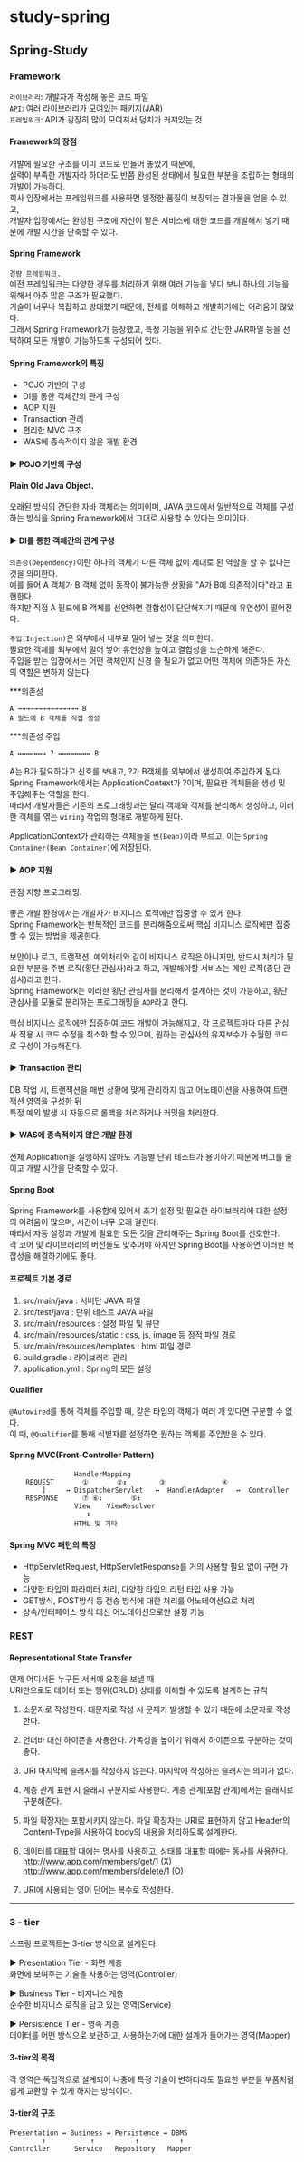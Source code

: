 # study-spring

## Spring-Study

### Framework

`라이브러리`: 개발자가 작성해 놓은 코드 파일<br>
`API`: 여러 라이브러리가 모여있는 패키지(JAR)<br>
`프레임워크`: API가 굉장히 많이 모여져서 덩치가 커져있는 것

#### Framework의 장점

개발에 필요한 구조를 이미 코드로 만들어 놓았기 때문에,<br>
실력이 부족한 개발자라 하더라도
반쯤 완성된 상태에서 필요한 부분을 조립하는 형태의 개발이 가능하다.<br>
회사 입장에서는 프레임워크를 사용하면 일정한 품질이 보장되는 결과물을 얻을 수 있고,<br>
개발자 입장에서는 완성된 구조에 자신이 맡은 서비스에 대한 코드를 개발해서 넣기 때문에 개발 시간을 단축할 수 있다.

#### Spring Framework

`경량 프레임워크.`<br>
예전 프레임워크는 다양한 경우를 처리하기 위해 여러 기능을 넣다 보니
하나의 기능을 위해서 아주 많은 구조가 필요했다.<br>
기술이 너무나 복잡하고 방대했기 때문에,
전체를 이해하고 개발하기에는 어려움이 많았다.<br>
그래서 Spring Framework가 등장했고, 특정 기능을 위주로 간단한 JAR파일 등을 선택하여
모든 개발이 가능하도록 구성되어 있다.

#### Spring Framework의 특징

-   POJO 기반의 구성
-   DI를 통한 객체간의 관계 구성
-   AOP 지원
-   Transaction 관리
-   편리한 MVC 구조
-   WAS에 종속적이지 않은 개발 환경

#### ▶ POJO 기반의 구성

#### Plain Old Java Object.

오래된 방식의 간단한 자바 객체라는 의미이며, JAVA 코드에서 일반적으로 객체를 구성하는 방식을
Spring Framework에서 그대로 사용할 수 있다는 의미이다.

#### ▶ DI를 통한 객체간의 관계 구성

`의존성(Dependency)`이란 하나의 객체가 다른 객체 없이 제대로 된 역할을 할 수 없다는 것을 의미한다.<br>
예를 들어 A 객체가 B 객체 없이 동작이 불가능한 상황을 "A가 B에 의존적이다"라고 표현한다.<br>
하지만 직접 A 필드에 B 객체를 선언하면 결합성이 단단해지기 때문에 유연성이 떨어진다.

`주입(Injection)`은 외부에서 내부로 밀어 넣는 것을 의미한다.<br>
필요한 객체를 외부에서 밀어 넣어 유연성을 높이고 결합성을 느슨하게 해준다.<br>
주입을 받는 입장에서는 어떤 객체인지 신경 쓸 필요가 없고 어떤 객체에 의존하든 자신의 역할은 변하지 않는다.

\*\*\*의존성

```
A →→→→→→→→→→→→→→→ B
A 필드에 B 객체를 직접 생성
```

\*\*\*의존성 주입

```
A ↔↔↔↔↔↔↔ ? ↔↔↔↔↔↔↔↔ B
```

A는 B가 필요하다고 신호를 보내고, ?가 B객체를 외부에서 생성하여 주입하게 된다.<br>
Spring Framework에서는 ApplicationContext가 ?이며, 필요한 객체들을 생성 및 주입해주는 역할을 한다.<br>
따라서 개발자들은 기존의 프로그래밍과는 달리 객체와 객체를 분리해서 생성하고,
이러한 객체를 엮는 `wiring` 작업의 형태로 개발하게 된다.

ApplicationContext가 관리하는 객체들을 `빈(Bean)`이라 부르고,
이는 `Spring Container(Bean Container)`에 저장된다.

#### ▶ AOP 지원

관점 지향 프로그래밍.<br><br>
좋은 개발 환경에서는 개발자가 비지니스 로직에만 집중할 수 있게 한다.<br>
Spring Framework는 반복적인 코드를 분리해줌으로써 핵심 비지니스 로직에만 집중할 수 있는 방법을 제공한다.<br><br>
보안이나 로그, 트랜잭션, 예외처리와 같이 비지니스 로직은 아니지만,
반드시 처리가 필요한 부분을 주변 로직(횡단 관심사)라고 하고, 개발해야할 서비스는 메인 로직(종단 관심사)라고 한다.<br>
Spring Framework는 이러한 횡단 관심사를 분리해서 설계하는 것이 가능하고, 횡단 관심사를 모듈로 분리하는
프로그래밍을 `AOP`라고 한다.<br><br>
핵심 비지니스 로직에만 집중하여 코드 개발이 가능해지고, 각 프로젝트마다 다른 관심사 적용 시 코드 수정을
최소화 할 수 있으며, 원하는 관심사의 유지보수가 수월한 코드로 구성이 가능해진다.

#### ▶ Transaction 관리

DB 작업 시, 트랜잭션을 매번 상황에 맞게 관리하지 않고 어노테이션을 사용하여 트랜잭션 영역을 구성한 뒤<br>
특정 예외 발생 시 자동으로 롤백을 처리하거나 커밋을 처리한다.

#### ▶ WAS에 종속적이지 않은 개발 환경

전체 Application을 실행하지 않아도 기능별 단위 테스트가 용이하기 때문에 버그를 줄이고
개발 시간을 단축할 수 있다.

#### Spring Boot

Spring Framework를 사용함에 있어서 초기 설정 및 필요한 라이브러리에 대한 설정의 어려움이 많으며,
시간이 너무 오래 걸린다.<br> 따라서 자동 설정과 개발에 필요한 모든 것을 관리해주는 Spring Boot를 선호한다.<br>
각 코어 및 라이브러리의 버전들도 맞추어야 하지만 Spring Boot를 사용하면 이러한 복잡성을 해결하기에도 좋다.

#### 프로젝트 기본 경로

1. src/main/java : 서버단 JAVA 파일
2. src/test/java : 단위 테스트 JAVA 파일
3. src/main/resources : 설정 파일 및 뷰단
4. src/main/resources/static : css, js, image 등 정적 파일 경로
5. src/main/resources/templates : html 파일 경로
6. build.gradle : 라이브러리 관리
7. application.yml : Spring의 모든 설정

#### Qualifier

`@Autowired`를 통해 객체를 주입할 때, 같은 타입의 객체가 여러 개 있다면 구분할 수 없다.<br>
이 때, `@Qualifier`를 통해 식별자를 설정하면 원하는 객체를 주입받을 수 있다.

#### Spring MVC(Front-Controller Pattern)
```
				HandlerMapping
	REQUEST		  ①	      ②↕	   	③		       ④
		]	  ↔	DispatcherServlet   ↔  HandlerAdapter   ↔  Controller
	RESPONSE	  ⑦	⑥↕	     ⑤↕
				View	ViewResolver
				   ↕
				HTML 및 기타
```
#### Spring MVC 패턴의 특징

-   HttpServletRequest, HttpServletResponse를 거의 사용할 필요 없이 구현 가능
-   다양한 타입의 파라미터 처리, 다양한 타입의 리턴 타입 사용 가능
-   GET방식, POST방식 등 전송 방식에 대한 처리를 어노테이션으로 처리
-   상속/인터페이스 방식 대신 어노테이션으로만 설정 가능

### REST

#### Representational State Transfer

언제 어디서든 누구든 서버에 요청을 보낼 때<br>
URI만으로도 데이터 또는 행위(CRUD) 상태를 이해할 수 있도록 설계하는 규칙

1. 소문자로 작성한다.
   대문자로 작성 시 문제가 발생할 수 있기 때문에 소문자로 작성한다.

2. 언더바 대신 하이픈을 사용한다.
   가독성을 높이기 위해서 하이픈으로 구분하는 것이 좋다.

3. URI 마지막에 슬래시를 작성하지 않는다.
   마지막에 작성하는 슬래시는 의미가 없다.

4. 계층 관계 표현 시 슬래시 구분자로 사용한다.
   계층 관계(포함 관계)에서는 슬래시로 구분해준다.

5. 파일 확장자는 포함시키지 않는다.
   파일 확장자는 URI로 표현하지 않고 Header의 Content-Type을 사용하여
   body의 내용을 처리하도록 설계한다.

6. 데이터를 대표할 때에는 명사를 사용하고, 상태를 대표할 때에는 동사를 사용한다.<br>
   http://www.app.com/members/get/1 (X)<br>
   http://www.app.com/members/delete/1 (O)

7. URI에 사용되는 영어 단어는 복수로 작성한다.

---

### 3 - tier

스프링 프로젝트는 3-tier 방식으로 설계된다.

▶ Presentation Tier - 화면 계층<br>
화면에 보여주는 기술을 사용하는 영역(Controller)

▶ Business Tier - 비지니스 계층<br>
순수한 비지니스 로직을 담고 있는 영역(Service)

▶ Persistence Tier - 영속 계층<br>
데이터를 어떤 방식으로 보관하고, 사용하는가에 대한 설계가 들어가는 영역(Mapper)

#### 3-tier의 목적

각 영역은 독립적으로 설계되어 나중에 특정 기술이 변하더라도 필요한 부분을
부품처럼 쉽게 교환할 수 있게 하자는 방식이다.

#### 3-tier의 구조

```
Presentation ↔ Business ↔ Persistence ↔ DBMS
        ↑           ↑          ↑          ↑
Controller      Service   Repository   Mapper
```

